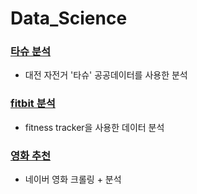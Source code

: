 # Data_Science


### [타슈 분석](https://github.com/tnwjd4623/Data_Science/tree/master/Tashu)  
- 대전 자전거 '타슈' 공공데이터를 사용한 분석  

### [fitbit 분석](https://github.com/tnwjd4623/Data_Science/tree/master/FitnessTracker)  
- fitness tracker을 사용한 데이터 분석  

### [영화 추천](https://github.com/tnwjd4623/Data_Science/tree/master/Movie_Recsys)
- 네이버 영화 크롤링 + 분석  
